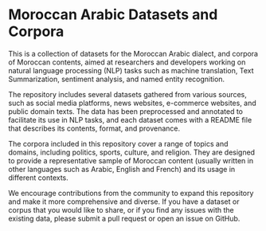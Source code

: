 # Moroccan Arabic Datasets and Corpora

This is a collection of datasets for the Moroccan Arabic dialect, and corpora of Moroccan contents, aimed at researchers and developers working on natural language processing (NLP) tasks such as machine translation, Text Summarization, sentiment analysis, and named entity recognition.

The repository includes several datasets gathered from various sources, such as social media platforms, news websites, e-commerce websites, and public domain texts. The data has been preprocessed and annotated to facilitate its use in NLP tasks, and each dataset comes with a README file that describes its contents, format, and provenance.

The corpora included in this repository cover a range of topics and domains, including politics, sports, culture, and religion. They are designed to provide a representative sample of Moroccan content (usually written in other languages such as Arabic, English and French) and its usage in different contexts.

We encourage contributions from the community to expand this repository and make it more comprehensive and diverse. If you have a dataset or corpus that you would like to share, or if you find any issues with the existing data, please submit a pull request or open an issue on GitHub.

